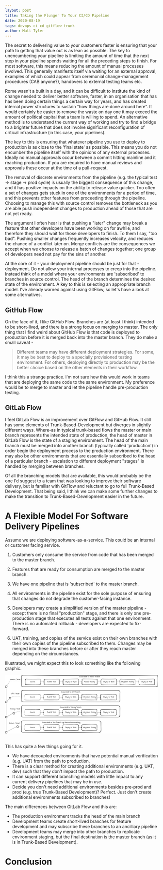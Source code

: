 ```yaml
---
layout: post
title: Taking the Plunger To Your CI/CD Pipeline
date: 2020-08-19
tags: devops ci cd gitflow trunk
author: Matt Tyler
---
```


The secret to delivering value to your customers faster is ensuring that your path to getting that value out is as lean as possible. The key to unencumbering your pipeline is limiting the amount of time that the next step in your pipeline spends waiting for all the preceding steps to finish. For most software, this means reducing the amount of manual processes involved. This generally manifests itself via waiting for an external approval; examples of which could appear from ceremonial change-management procedures (CAB anyone?), handovers to external testing teams etc.

Rome wasn't a built in a day, and it can be difficult to institute the kind of change needed to deliver better software, faster, in an organisation that has has been doing certain things a certain way for years, and has created internal power structures to sustain "how things are done around here". It would certainly be easier to remove the waste on day one it may exceed the amount of political capital that a team is willing to spend. An alternative method is to understand the current way of working and try to find a bridge to a brighter future that does not involve significant reconfiguration of critical infrastructure (in this case, your pipelines).

The key to this is ensuring that whatever pipeline you use to deploy to production is as close to the 'final state' as possible. This means you do not encumber the pipeline itself with the opinions of any external processes. Ideally no manual approvals occur between a commit hitting mainline and it reaching production. If you are required to have manual reviews and approvals these occur at the time of a pull-request.

The removal of discrete environments from the pipeline (e.g. the typical test -> stage -> prod cycle) is usually the biggest consequence of this change, and it has positive impacts on the ability to release value quicker. Too often a set of changes gets stuck in one of the environments for a period of time, and this prevents other features from proceeding through the pipeline. Choosing to manage this with source control removes the bottleneck as you are able push independent changes to production ahead of those that are not yet ready.

The argument I often hear is that pushing a "later" change may break a feature that other developers have been working on for awhile, and therefore they should wait for those developers to finish. To them I say, "too bad". Pushing smaller changes frequently increases velocity, and reduces the chance of a conflict later on. Merge conflicts are the consequences we accept when we choose to release a batch of changes together; one group of developers need not pay for the sins of another.

At the core of it - your deployment pipeline should be just for that - deployment. Do not allow your internal processes to creep into the pipeline. Instead think of a model where your environments are 'subscribed' to branches in source control. The head of the branch determines the desired state of the environment. A key to this is selecting an appropriate branch model. I've already warned against using GitFlow, so let's have a look at some alternatives.

## GitHub Flow

On the face of it, I like GitHub Flow. Branches are (at least I think) intended to be short-lived, and there is a strong focus on merging to master. The only thing that I find weird about GitHub Flow is that code is deployed to production before it is merged back into the master branch. They do make a small caveat -

> Different teams may have different deployment strategies. For some, it may be best to deploy to a specially provisioned testing environment. For others, deploying directly to production may be the better choice based on the other elements in their workflow.

I think this a strange practice. I'm not sure how this would work in teams that are deploying the same code to the same environment. My preference would be to merge to master and let the pipeline handle pre-production testing.

## GitLab Flow

I feel GitLab Flow is an improvement over GitFlow and GitHub Flow. It still has some elements of Trunk-Based-Development but diverges in slightly different ways. Where-as in typical trunk-based flows the master or main branch represents the intended state of production, the head of master in GitLab Flow is the state of a staging environment. The head of the main branch must be merged into another branch (typically called 'production') in order begin the deployment process to the production environment. There may also be other environments that are essentially subscribed to the head of a particular branch - escalation to different deployment "stages" is handled by merging between branches.

Of all the branching models that are available, this would probably be the one I'd suggest to a team that was looking to improve their software delivery, but is familiar with GitFlow and reluctant to go to full Trunk-Based Development. That being said, I think we can make some further changes to make the transition to Trunk-Based-Development easier in the future.

# A Flexible Model For Software Delivery Pipelines

Assume we are deploying software-as-a-service. This could be an internal or customer facing service.

1. Customers only consume the service from code that has been merged to the master branch.

2. Features that are ready for consumption are merged to the master branch.

3. We have one pipeline that is 'subscribed' to the master branch.

4. All environments in the pipeline exist for the sole purpose of ensuring that changes do not degrade the customer-facing instance.

5. Developers may create a simplified version of the master pipeline - except there is no final "production" stage, and there is only one pre-production stage that executes all tests against that one environment. There is no automated rollback - developers are expected to fix-forward.

6. UAT, training, and copies of the service exist on their own branches with their own copies of the pipeline subscribed to them. Changes may be merged into these branches before or after they reach master depending on the circumstances.

Illustrated, we might expect this to look something like the following graphic.

<center><img src="/img/manual-gates/model.png" /></center>
<br/>

This has quite a few things going for it.

- We have decoupled environments that have potential manual verification (e.g. UAT) from the path to production.
- There is a clear method for creating additional environments (e.g. UAT, dev) such that they don't impact the path to production.
- It can support different branching models with little impact to any current delivery pipelines that may be in use.
- Decide you don't need additional environments besides pre-prod and prod (e.g. true Trunk-Based Development)? Perfect. Just don't create additional environments subscribed to branches!

The main differences between GitLab Flow and this are:

- The production environment tracks the head of the main branch
- Development teams create short-lived branches for feature development and may subscribe these branches to an ancilliary pipeline
- Development teams may merge into other branches to replicate environment staging, but the final destination is the master branch (as it is in Trunk-Based Development).

# Conclusion